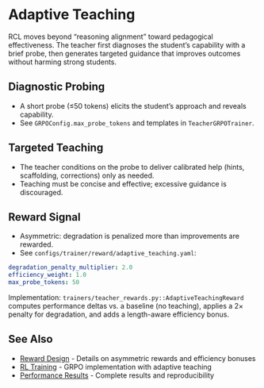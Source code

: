 
# Adaptive Teaching

RCL moves beyond “reasoning alignment” toward pedagogical effectiveness. The teacher first diagnoses the student’s capability with a brief probe, then generates targeted guidance that improves outcomes without harming strong students.

## Diagnostic Probing

- A short probe (≤50 tokens) elicits the student’s approach and reveals capability.
- See `GRPOConfig.max_probe_tokens` and templates in `TeacherGRPOTrainer`.

## Targeted Teaching

- The teacher conditions on the probe to deliver calibrated help (hints, scaffolding, corrections) only as needed.
- Teaching must be concise and effective; excessive guidance is discouraged.

## Reward Signal

- Asymmetric: degradation is penalized more than improvements are rewarded.
- See `configs/trainer/reward/adaptive_teaching.yaml`:

```yaml
degradation_penalty_multiplier: 2.0
efficiency_weight: 1.0
max_probe_tokens: 50
```

Implementation: `trainers/teacher_rewards.py::AdaptiveTeachingReward` computes performance deltas vs. a baseline (no teaching), applies a 2× penalty for degradation, and adds a length-aware efficiency bonus.

## See Also

- [Reward Design](reward-design.md) - Details on asymmetric rewards and efficiency bonuses
- [RL Training](../guides/rl-training.md) - GRPO implementation with adaptive teaching
- [Performance Results](../../README.md#performance-results) - Complete results and reproducibility


